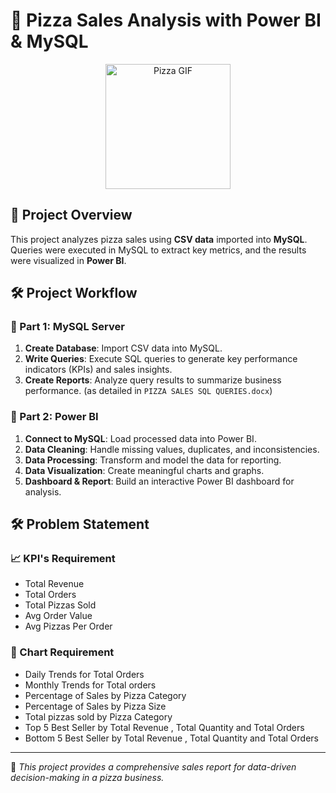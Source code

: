 # 🍕 Pizza Sales Analysis with Power BI & MySQL
<p align="center">
  <img src="https://media.giphy.com/media/v1.Y2lkPTc5MGI3NjExbmF6ZGZ0M2JncGRuYjh0aWFwbDlleGVwOWF3eGc4ZGl1YzFtZXV4YiZlcD12MV9naWZzX3NlYXJjaCZjdD1n/3osxYoufeOGOA7xiX6/giphy.gif" alt="Pizza GIF" width="200">
</p>


## 📌 Project Overview  
This project analyzes pizza sales using **CSV data** imported into **MySQL**. Queries were executed in MySQL to extract key metrics, and the results were visualized in **Power BI**.

## 🛠️ Project Workflow  

### 🔹 Part 1: MySQL Server  
1. **Create Database**: Import CSV data into MySQL.  
2. **Write Queries**: Execute SQL queries to generate key performance indicators (KPIs) and sales insights.  
3. **Create Reports**: Analyze query results to summarize business performance. (as detailed in `PIZZA SALES SQL QUERIES.docx`) 

### 🔹 Part 2: Power BI  
1. **Connect to MySQL**: Load processed data into Power BI.  
2. **Data Cleaning**: Handle missing values, duplicates, and inconsistencies.  
3. **Data Processing**: Transform and model the data for reporting.  
4. **Data Visualization**: Create meaningful charts and graphs.  
5. **Dashboard & Report**: Build an interactive Power BI dashboard for analysis.  

## 🛠️ Problem Statement
### 📈 KPI's Requirement
- Total Revenue
- Total Orders
- Total Pizzas Sold
- Avg Order Value 
- Avg Pizzas Per Order  

### 🔹 Chart Requirement 
- Daily Trends for Total Orders
- Monthly Trends for Total orders
- Percentage of Sales by Pizza Category
- Percentage of Sales by Pizza Size
- Total pizzas sold by Pizza Category
- Top 5 Best Seller by Total Revenue , Total Quantity and Total Orders
- Bottom 5 Best Seller by Total Revenue , Total Quantity and Total Orders
 

---
📢 *This project provides a comprehensive sales report for data-driven decision-making in a pizza business.*
